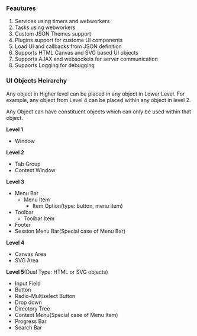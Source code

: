 ### Feautures
1. Services using timers and webworkers
2. Tasks using webworkers
3. Custom JSON Themes support
4. Plugins support for custome UI components
5. Load UI and callbacks from JSON definition
6. Supports HTML Canvas and SVG based UI objects 
7. Supports AJAX and websockets for server communication
8. Supports Logging for debugging

### UI Objects Heirarchy

Any object in Higher level can be placed in any object in Lower Level.
For example, any object from Level 4 can be placed within any object in level 2.

Any Object can have constituent objects which can only be used within that object.

__Level 1__
* Window

__Level 2__
* Tab Group
* Context Window

__Level 3__
 * Menu Bar
   - Menu Item
     - Item Option(type: button, menu item)
 * Toolbar
   - Toolbar Item
 * Footer
 * Session Menu Bar(Special case of Menu Bar)

__Level 4__
* Canvas Area
* SVG Area

__Level 5__(Dual Type: HTML or SVG objects)
* Input Field
* Button
* Radio-Multiselect Button
* Drop down
* Directory Tree
* Context Menu(Special case of Menu Item)
* Progress Bar
* Search Bar
